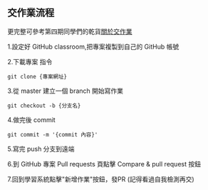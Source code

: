 ## 交作業流程
更完整可參考第四期同學們的乾貨[關於交作業](https://www.notion.so/d7fca2c2b27e4624b8621658ebc9944d)


1.設定好 GitHub classroom,把專案複製到自己的  GitHub 帳號

2.下載專案 指令 
```
git clone {專案網址}
```
3.從 master 建立一個 branch 開始寫作業
```
git checkout -b {分支名}
```
4.做完後 commit
```
git commit -m '{commit 內容}'
``` 
5.寫完 push 分支到遠端

6.到 GitHub 專案 Pull requests 頁點擊 Compare & pull request 按鈕   

7.回到學習系統點擊"新增作業"按鈕，發PR 
(記得看過自我檢測再交)